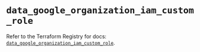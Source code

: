 # `data_google_organization_iam_custom_role`

Refer to the Terraform Registry for docs: [`data_google_organization_iam_custom_role`](https://registry.terraform.io/providers/hashicorp/google/6.29.0/docs/data-sources/organization_iam_custom_role).
